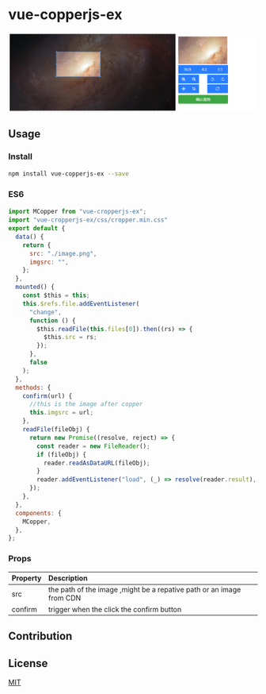# vue-copperjs-ex

![vue-copperjs-ex screencast](./screenshoot.png "vue-copperjs-ex")

## Usage

### Install

```bash
npm install vue-copperjs-ex --save
```
### ES6
```javascript
import MCopper from "vue-cropperjs-ex";
import "vue-cropperjs-ex/css/cropper.min.css"
export default {
  data() {
    return {
      src: "./image.png",
      imgsrc: "",
    };
  },
  mounted() {
    const $this = this;
    this.$refs.file.addEventListener(
      "change",
      function () {
        $this.readFile(this.files[0]).then((rs) => {
          $this.src = rs;
        });
      },
      false
    );
  },
  methods: {
    confirm(url) {
      //this is the image after copper
      this.imgsrc = url;
    },
    readFile(fileObj) {
      return new Promise((resolve, reject) => {
        const reader = new FileReader();
        if (fileObj) {
          reader.readAsDataURL(fileObj);
        }
        reader.addEventListener("load", (_) => resolve(reader.result), false);
      });
    },
  },
  components: {
    MCopper,
  },
};
```

### Props
| Property | Description |
|:--|:--|
| src | the path of the image ,might be a repative path or an image from CDN |
| confirm | trigger when the click the confirm button |

## Contribution

## License

[MIT](http://opensource.org/licenses/MIT)